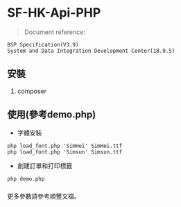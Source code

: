 # SF-HK-Api-PHP

>Document reference:

    BSP Specification(V3.9)
    System and Data Integration Development Center(18.9.5)

## 安裝
1. composer

## 使用(參考demo.php)
- 字體安裝
```
php load_font.php 'SimHei' SimHei.ttf
php load_font.php 'Simsun' Simsun.ttf
```

- 創建訂單和打印標籤
```
php demo.php
```

###
更多參數請參考順豐文檔。